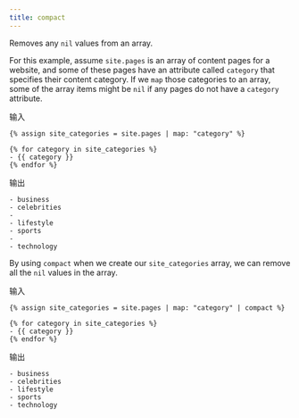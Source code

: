 ```yaml
---
title: compact
---
```


Removes any `nil` values from an array.

For this example, assume `site.pages` is an array of content pages for a website, and some of these pages have an attribute called `category` that specifies their content category. If we `map` those categories to an array, some of the array items might be `nil` if any pages do not have a `category` attribute.

输入
```liquid
{% assign site_categories = site.pages | map: "category" %}

{% for category in site_categories %}
- {{ category }}
{% endfor %}
```

输出
```text
- business
- celebrities
-
- lifestyle
- sports
-
- technology
```

By using `compact` when we create our `site_categories` array, we can remove all the `nil` values in the array.

输入
```liquid
{% assign site_categories = site.pages | map: "category" | compact %}

{% for category in site_categories %}
- {{ category }}
{% endfor %}
```

输出
```text
- business
- celebrities
- lifestyle
- sports
- technology
```
